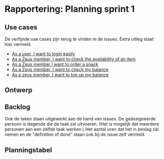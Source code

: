 # Rapportering: Planning sprint 1
## Use cases
De verfijnde use cases zijn terug te vinden in de issues. Extra uitleg staat hier vermeld.

- [As a user, I want to login easily][uc1]
- [As a Zeus member, I want to check the availability of an item][uc2]
- [As a Zeus member I want to order a snack][uc3]
- [As a Zeus member, I want to check my balance][uc4]
- [As a zeus member, I want to top up my balance][uc5]

## Ontwerp

## Backlog
Ook de taken staan uitgewerkt aan de hand van issues. De geässigneerde persoon is degende die de taak zal uitvoeren. (Het is mogelijk dat meerdere personen aan een zelfde taak werken.) Het aantal uren dat het in beslag zal nemen en de "definition of done" staan ook bij de issue zelf vermeld.




## Planningstabel

[uc1]: https://github.ugent.be/SELab1/project-1819-groep-2/issues/1
[uc2]: https://github.ugent.be/SELab1/project-1819-groep-2/issues/2
[uc3]: https://github.ugent.be/SELab1/project-1819-groep-2/issues/3
[uc4]: https://github.ugent.be/SELab1/project-1819-groep-2/issues/4
[uc5]: https://github.ugent.be/SELab1/project-1819-groep-2/issues/5

[login_flow]: https://github.ugent.be/SELab1/project-1819-groep-2/issues/7
[api_manager]: https://github.ugent.be/SELab1/project-1819-groep-2/issues/8
[api_ex_docs]: https://github.ugent.be/SELab1/project-1819-groep-2/issues/9
[login_page]: https://github.ugent.be/SELab1/project-1819-groep-2/issues/10
[stock_page]: https://github.ugent.be/SELab1/project-1819-groep-2/issues/11
[barcode]: https://github.ugent.be/SELab1/project-1819-groep-2/issues/12
[basket]: https://github.ugent.be/SELab1/project-1819-groep-2/issues/13
[account_page]: https://github.ugent.be/SELab1/project-1819-groep-2/issues/14
[money_page]: https://github.ugent.be/SELab1/project-1819-groep-2/issues/15
[settings_page]: https://github.ugent.be/SELab1/project-1819-groep-2/issues/16

